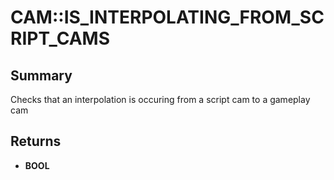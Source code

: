 # CAM::IS_INTERPOLATING_FROM_SCRIPT_CAMS

## Summary
Checks that an interpolation is occuring from a script cam to a gameplay cam

## Returns
* **BOOL**